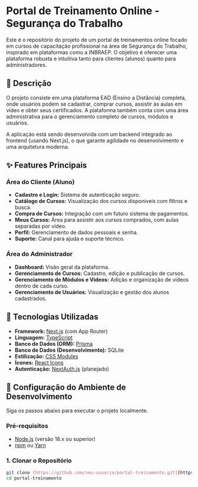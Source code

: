 # Portal de Treinamento Online - Segurança do Trabalho

Este é o repositório do projeto de um portal de treinamentos online focado em cursos de capacitação profissional na área de Segurança do Trabalho, inspirado em plataformas como a INBRAEP. O objetivo é oferecer uma plataforma robusta e intuitiva tanto para clientes (alunos) quanto para administradores.

## 📜 Descrição

O projeto consiste em uma plataforma EAD (Ensino a Distância) completa, onde usuários podem se cadastrar, comprar cursos, assistir às aulas em vídeo e obter seus certificados. A plataforma também conta com uma área administrativa para o gerenciamento completo de cursos, módulos e usuários.

A aplicação está sendo desenvolvida com um backend integrado ao frontend (usando Next.js), o que garante agilidade no desenvolvimento e uma arquitetura moderna.

## ✨ Features Principais

### Área do Cliente (Aluno)

- **Cadastro e Login:** Sistema de autenticação seguro.
- **Catálogo de Cursos:** Visualização dos cursos disponíveis com filtros e busca.
- **Compra de Cursos:** Integração com um futuro sistema de pagamentos.
- **Meus Cursos:** Área para assistir aos cursos comprados, com aulas separadas por vídeo.
- **Perfil:** Gerenciamento de dados pessoais e senha.
- **Suporte:** Canal para ajuda e suporte técnico.

### Área do Administrador

- **Dashboard:** Visão geral da plataforma.
- **Gerenciamento de Cursos:** Cadastro, edição e publicação de cursos.
- **Gerenciamento de Módulos e Vídeos:** Adição e organização de vídeos dentro de cada curso.
- **Gerenciamento de Usuários:** Visualização e gestão dos alunos cadastrados.

## 🚀 Tecnologias Utilizadas

- **Framework:** [Next.js](https://nextjs.org/) (com App Router)
- **Linguagem:** [TypeScript](https://www.typescriptlang.org/)
- **Banco de Dados (ORM):** [Prisma](https://www.prisma.io/)
- **Banco de Dados (Desenvolvimento):** SQLite
- **Estilização:** [CSS Modules](https://github.com/css-modules/css-modules)
- **Ícones:** [React Icons](https://react-icons.github.io/react-icons/)
- **Autenticação:** [NextAuth.js](https://next-auth.js.org/) (planejado)

## 🔧 Configuração do Ambiente de Desenvolvimento

Siga os passos abaixo para executar o projeto localmente.

### Pré-requisitos

- [Node.js](https://nodejs.org/en/) (versão 18.x ou superior)
- [npm](https://www.npmjs.com/) ou [Yarn](https://yarnpkg.com/)

### 1. Clonar o Repositório

```bash
git clone [https://github.com/seu-usuario/portal-treinamento.git](https://github.com/seu-usuario/portal-treinamento.git)
cd portal-treinamento
```
